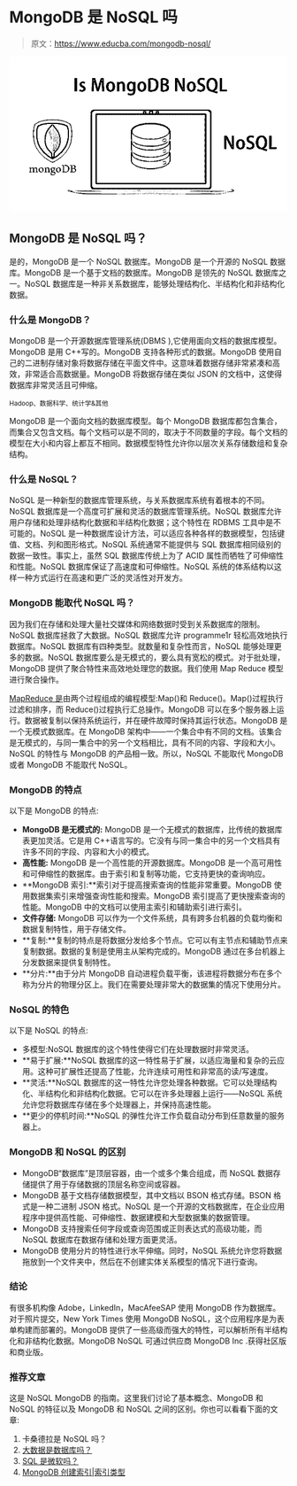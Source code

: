 # MongoDB 是 NoSQL 吗

> 原文：<https://www.educba.com/mongodb-nosql/>

![Is-MongoDB-NoSQL](img/a4d0964d5f7b9cf060332a2a5bd4a489.png)



## MongoDB 是 NoSQL 吗？

是的，MongoDB 是一个 NoSQL 数据库。MongoDB 是一个开源的 NoSQL 数据库。MongoDB 是一个基于文档的数据库。MongoDB 是领先的 NoSQL 数据库之一。NoSQL 数据库是一种非关系数据库，能够处理结构化、半结构化和非结构化数据。

### 什么是 MongoDB？

MongoDB 是一个开源数据库管理系统(DBMS ),它使用面向文档的数据库模型。MongoDB 是用 C++写的。MongoDB 支持各种形式的数据。MongoDB 使用自己的二进制存储对象将数据存储在平面文件中。这意味着数据存储非常紧凑和高效，非常适合高数据量。MongoDB 将数据存储在类似 JSON 的文档中，这使得数据库非常灵活且可伸缩。

<small>Hadoop、数据科学、统计学&其他</small>

MongoDB 是一个面向文档的数据库模型。每个 MongoDB 数据库都包含集合，而集合又包含文档。每个文档可以是不同的，取决于不同数量的字段。每个文档的模型在大小和内容上都互不相同。数据模型特性允许你以层次关系存储数组和复杂结构。

### 什么是 NoSQL？

NoSQL 是一种新型的数据库管理系统，与关系数据库系统有着根本的不同。NoSQL 数据库是一个高度可扩展和灵活的数据库管理系统。NoSQL 数据库允许用户存储和处理非结构化数据和半结构化数据；这个特性在 RDBMS 工具中是不可能的。NoSQL 是一种数据库设计方法，可以适应各种各样的数据模型，包括键值、文档、列和图形格式。NoSQL 系统通常不能提供与 SQL 数据库相同级别的数据一致性。事实上，虽然 SQL 数据库传统上为了 ACID 属性而牺牲了可伸缩性和性能。NoSQL 数据库保证了高速度和可伸缩性。NoSQL 系统的体系结构以这样一种方式运行在高速和更广泛的灵活性对开发方。

### MongoDB 能取代 NoSQL 吗？

因为我们在存储和处理大量社交媒体和网络数据时受到关系数据库的限制。NoSQL 数据库拯救了大数据。NoSQL 数据库允许 programme1r 轻松高效地执行数据库。NoSQL 数据库有四种类型。就数量和复杂性而言，NoSQL 能够处理更多的数据。NoSQL 数据库要么是无模式的，要么具有宽松的模式。对于批处理，MongoDB 提供了聚合特性来高效地处理您的数据。我们使用 Map Reduce 模型进行聚合操作。

[MapReduce 是](https://www.educba.com/what-is-mapreduce/)由两个过程组成的编程模型:Map()和 Reduce()。Map()过程执行过滤和排序，而 Reduce()过程执行汇总操作。MongoDB 可以在多个服务器上运行。数据被复制以保持系统运行，并在硬件故障时保持其运行状态。MongoDB 是一个无模式数据库。在 MongoDB 架构中——一个集合中有不同的文档。该集合是无模式的，与同一集合中的另一个文档相比，具有不同的内容、字段和大小。NoSQL 的特性与 MongoDB 的产品相一致。所以，NoSQL 不能取代 MongoDB 或者 MongoDB 不能取代 NoSQL。

### MongoDB 的特点

以下是 MongoDB 的特点:

*   **MongoDB 是无模式的:** MongoDB 是一个无模式的数据库，比传统的数据库表更加灵活。它是用 C++语言写的。它没有与同一集合中的另一个文档具有许多不同的字段、内容和大小的模式。
*   **高性能:** MongoDB 是一个高性能的开源数据库。MongoDB 是一个高可用性和可伸缩性的数据库。由于索引和复制等功能，它支持更快的查询响应。
*   **MongoDB 索引:**索引对于提高搜索查询的性能非常重要。MongoDB 使用数据集索引来增强查询性能和搜索。MongoDB 索引提高了更快搜索查询的性能。MongoDB 中的文档可以使用主索引和辅助索引进行索引。
*   **文件存储:** MongoDB 可以作为一个文件系统，具有跨多台机器的负载均衡和数据复制特性，用于存储文件。
*   **复制:**复制的特点是将数据分发给多个节点。它可以有主节点和辅助节点来复制数据。数据的复制是使用主从架构完成的。MongoDB 通过在多台机器上分发数据来提供复制特性。
*   **分片:**由于分片 MongoDB 自动进程负载平衡，该进程将数据分布在多个称为分片的物理分区上。我们在需要处理非常大的数据集的情况下使用分片。

### NoSQL 的特色

以下是 NoSQL 的特点:

*   多模型:NoSQL 数据库的这个特性使得它们在处理数据时非常灵活。
*   **易于扩展:**NoSQL 数据库的这一特性易于扩展，以适应海量和复杂的云应用。这种可扩展性还提高了性能，允许连续可用性和非常高的读/写速度。
*   **灵活:**NoSQL 数据库的这一特性允许您处理各种数据。它可以处理结构化、半结构化和非结构化数据。它可以在许多处理器上运行——NoSQL 系统允许您将数据库存储在多个处理器上，并保持高速性能。
*   **更少的停机时间:**NoSQL 的弹性允许工作负载自动分布到任意数量的服务器上。

### MongoDB 和 NoSQL 的区别

*   MongoDB“数据库”是顶层容器，由一个或多个集合组成，而 NoSQL 数据存储提供了用于存储数据的顶层名称空间或容器。
*   MongoDB 基于文档存储数据模型，其中文档以 BSON 格式存储。BSON 格式是一种二进制 JSON 格式。NoSQL 是一个开源的文档数据库，在企业应用程序中提供高性能、可伸缩性、数据建模和大型数据集的数据管理。
*   MongoDB 支持搜索任何字段或查询范围或正则表达式的高级功能，而 NoSQL 数据库在数据存储和处理方面更灵活。
*   MongoDB 使用分片的特性进行水平伸缩。同时，NoSQL 系统允许您将数据拖放到一个文件夹中，然后在不创建实体关系模型的情况下进行查询。

### 结论

有很多机构像 Adobe，LinkedIn，MacAfeeSAP 使用 MongoDB 作为数据库。对于照片提交，New York Times 使用 MongoDB NoSQL，这个应用程序是为表单构建而部署的。MongoDB 提供了一些高级而强大的特性，可以解析所有半结构化和非结构化数据。MongoDB NoSQL 可通过供应商 MongoDB Inc .获得社区版和商业版。

### 推荐文章

这是 NoSQL MongoDB 的指南。这里我们讨论了基本概念、MongoDB 和 NoSQL 的特征以及 MongoDB 和 NoSQL 之间的区别。你也可以看看下面的文章:

1.  卡桑德拉是 NoSQL 吗？
2.  [大数据是数据库吗？](https://www.educba.com/is-big-data-a-database/)
3.  [SQL 是微软吗？](https://www.educba.com/is-sql-microsoft/)
4.  [MongoDB 创建索引|索引类型](https://www.educba.com/mongodb-create-index/)





